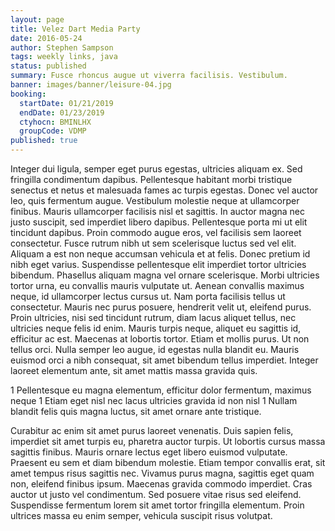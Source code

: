 ```yaml
---
layout: page
title: Velez Dart Media Party
date: 2016-05-24
author: Stephen Sampson
tags: weekly links, java
status: published
summary: Fusce rhoncus augue ut viverra facilisis. Vestibulum.
banner: images/banner/leisure-04.jpg
booking:
  startDate: 01/21/2019
  endDate: 01/23/2019
  ctyhocn: BMINLHX
  groupCode: VDMP
published: true
---
```

Integer dui ligula, semper eget purus egestas, ultricies aliquam ex. Sed fringilla condimentum dapibus. Pellentesque habitant morbi tristique senectus et netus et malesuada fames ac turpis egestas. Donec vel auctor leo, quis fermentum augue. Vestibulum molestie neque at ullamcorper finibus. Mauris ullamcorper facilisis nisl et sagittis. In auctor magna nec justo suscipit, sed imperdiet libero dapibus. Pellentesque porta mi ut elit tincidunt dapibus. Proin commodo augue eros, vel facilisis sem laoreet consectetur. Fusce rutrum nibh ut sem scelerisque luctus sed vel elit. Aliquam a est non neque accumsan vehicula et at felis. Donec pretium id nibh eget varius. Suspendisse pellentesque elit imperdiet tortor ultricies bibendum. Phasellus aliquam magna vel ornare scelerisque. Morbi ultricies tortor urna, eu convallis mauris vulputate ut.
Aenean convallis maximus neque, id ullamcorper lectus cursus ut. Nam porta facilisis tellus ut consectetur. Mauris nec purus posuere, hendrerit velit ut, eleifend purus. Proin ultricies, nisi sed tincidunt rutrum, diam lacus aliquet tellus, nec ultricies neque felis id enim. Mauris turpis neque, aliquet eu sagittis id, efficitur ac est. Maecenas at lobortis tortor. Etiam et mollis purus. Ut non tellus orci. Nulla semper leo augue, id egestas nulla blandit eu. Mauris euismod orci a nibh consequat, sit amet bibendum tellus imperdiet. Integer laoreet elementum ante, sit amet mattis massa gravida quis.

1 Pellentesque eu magna elementum, efficitur dolor fermentum, maximus neque
1 Etiam eget nisl nec lacus ultricies gravida id non nisl
1 Nullam blandit felis quis magna luctus, sit amet ornare ante tristique.

Curabitur ac enim sit amet purus laoreet venenatis. Duis sapien felis, imperdiet sit amet turpis eu, pharetra auctor turpis. Ut lobortis cursus massa sagittis finibus. Mauris ornare lectus eget libero euismod vulputate. Praesent eu sem et diam bibendum molestie. Etiam tempor convallis erat, sit amet tempus risus sagittis nec. Vivamus purus magna, sagittis eget quam non, eleifend finibus ipsum. Maecenas gravida commodo imperdiet. Cras auctor ut justo vel condimentum. Sed posuere vitae risus sed eleifend. Suspendisse fermentum lorem sit amet tortor fringilla elementum. Proin ultrices massa eu enim semper, vehicula suscipit risus volutpat.
